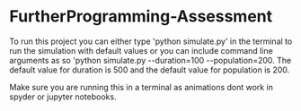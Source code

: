 # FurtherProgramming-Assessment

To run this project you can either type 'python simulate.py' in the terminal to run the simulation with default
values or you can include command line arguments as so 'python simulate.py --duration=100 --population=200.
The default value for duration is 500 and the default value for population is 200.


Make sure you are running this in a terminal as animations dont work in spyder or jupyter notebooks.